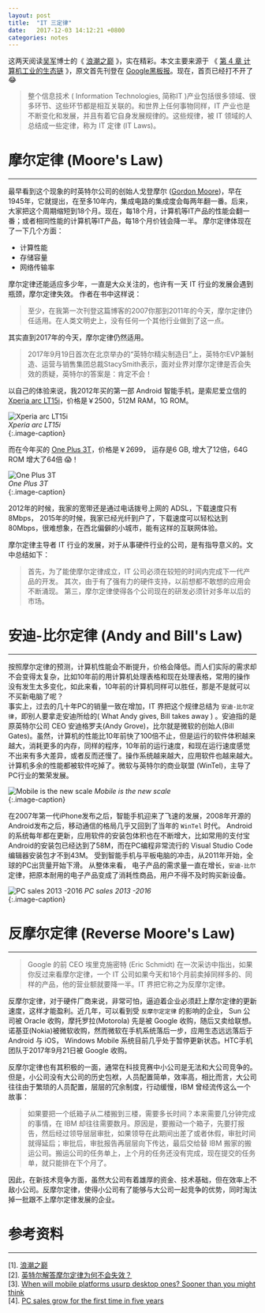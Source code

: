 ```yaml
---
layout: post
title:  "IT 三定律"
date:   2017-12-03 14:12:21 +0800
categories: notes
--- 
```


这两天阅读[吴军](https://zh.wikipedia.org/wiki/%E5%90%B4%E5%86%9B_(%E8%AE%A1%E7%AE%97%E6%9C%BA%E7%A7%91%E5%AD%A6%E5%AE%B6))博士的《 [浪潮之巅](https://book.douban.com/subject/6709783/) 》，实在精彩。本文主要来源于 《 [第 4 章 计算机工业的生态链](https://china.googleblog.com/2007/10/blog-post_9934.html) 》，原文首先刊登在 [Google黑板报](https://china.googleblog.com/)。现在，首页已经打不开了 :joy:

>整个信息技术 ( Information Technologies, 简称IT )产业包括很多领域、很多环节、这些环节都是相互关联的。和世界上任何事物同样，IT 产业也是不断变化和发展，并且有着它自身发展规律的。这些规律，被 IT 领域的人总结成一些定律，称为 IT 定律 (IT Laws)。

# 摩尔定律 (Moore's Law)
---
最早看到这个现象的时英特尔公司的创始人戈登摩尔 ([Gordon Moore](https://en.wikipedia.org/wiki/Gordon_Moore))，早在1945年，它就提出，在至多10年内，集成电路的集成度会每两年翻一番。后来，大家把这个周期缩短到18个月。现在，每18个月，计算机等IT产品的性能会翻一番；或者相同性能的计算机等IT产品，每18个月价钱会降一半。  摩尔定律体现在了一下几个方面：
+ 计算性能  
+ 存储容量
+ 网络传输率  

摩尔定律还能适应多少年，一直是大众关注的，也许有一天 IT 行业的发展会遇到瓶颈，摩尔定律失效。
作者在书中这样说：
>至少，在我第一次刊登这篇博客的2007你那到2011年的今天，摩尔定律仍任适用。在人类文明史上，没有任何一个其他行业做到了这一点。  

其实直到2017年的今天，摩尔定律仍然适用。
>2017年9月19日首次在北京举办的“英特尔精尖制造日”上，英特尔EVP兼制造、运营与销售集团总裁StacySmith表示，面对业界对摩尔定律是否会失效的质疑，英特尔的答案是：肯定不会！     

以自己的体验来说，我2012年买的第一部 Android 智能手机，是索尼爱立信的 [Xperia arc LT15i](https://www.gsmarena.com/sony_ericsson_xperia_arc-3619.php)，价格是￥2500，512M RAM，1G ROM。  

![Xperia arc LT15i](http://upload-images.jianshu.io/upload_images/1335634-3abfb63de076cc79.png?imageMogr2/auto-orient/strip%7CimageView2/2/w/1240)  
*Xperia arc LT15i*  
{:.image-caption} 

而在今年买的 [One Plus 3T](https://www.gsmarena.com/oneplus_3t-8416.php)，价格是￥2699， 运存是6 GB, 增大了12倍，64G ROM 增大了64倍 :scream:！  

![One Plus 3T](http://upload-images.jianshu.io/upload_images/1335634-cf5aca0a086b5dce.png?imageMogr2/auto-orient/strip%7CimageView2/2/w/1240)  
*One Plus 3T*  
{:.image-caption} 

2012年的时候，我家的宽带还是通过电话拨号上网的 ADSL，下载速度只有 8Mbps， 2015年的时候，我家已经光纤到户了，下载速度可以轻松达到80Mbps，很难想象，在西北偏僻的小城市，能有这样的互联网体验。  

摩尔定律主导者 IT 行业的发展，对于从事硬件行业的公司，是有指导意义的。文中总结如下：
>首先，为了能使摩尔定律成立，IT 公司必须在较短的时间内完成下一代产品的开发。
>其次，由于有了强有力的硬件支持，以前想都不敢想的应用会不断涌现。
>第三，摩尔定律使得各个公司现在的研发必须针对多年以后的市场。

# 安迪-比尔定律 (Andy and Bill's Law)
---

按照摩尔定律的预测，计算机性能会不断提升，价格会降低。而人们实际的需求却不会变得太复杂，比如10年前的用计算机处理表格和现在处理表格，常用的操作没有发生太多变化，如此来看，10年前的计算机同样可以胜任，那是不是就可以不买新电脑了呢？  
事实上，过去的几十年PC的销量一致在增加，IT 界把这个规律总结为 `安迪-比尔定律`，即别人要拿走安迪所给的( What Andy gives, Bill takes away ) 。安迪指的是原英特尔公司 CEO 安迪格罗夫(Andy Grove)，比尔就是微软的创始人(Bill Gates)。虽然，计算机的性能比10年前快了100倍不止，但是运行的软件体积越来越大，消耗更多的内存，同样的程序，10年前的运行速度，和现在运行速度感觉不出来有多大差异，或者反而还慢了。操作系统越来越大，应用软件也越来越大。计算机多余的性能都被软件吃掉了。微软与英特尔的商业联盟 (WinTel)，主导了PC行业的繁荣发展。

![Mobile is the new scale](http://upload-images.jianshu.io/upload_images/1335634-139d63bd0ad76831.png?imageMogr2/auto-orient/strip%7CimageView2/2/w/1240)
*Mobile is the new scale*  
{:.image-caption} 

在2007年第一代iPhone发布之后，智能手机迎来了飞速的发展，2008年开源的Android发布之后，移动通信的格局几乎又回到了当年的 `WinTel` 时代。 Android的系统每年都在更新，应用软件的安装包体积也在不断增大，比如常用的支付宝 Android的安装包已经达到了58M，而在PC编程非常流行的 Visual Studio Code 编辑器安装包才不到43M。  受到智能手机与平板电脑的冲击，从2011年开始，全球的PC出货量开始下滑。 从整体来看， 电子产品的需求量一直在增长，`安迪-比尔` 定律，把原本耐用的电子产品变成了消耗性商品，用户不得不及时购买新设备。

![PC sales 2013 -2016](http://upload-images.jianshu.io/upload_images/1335634-b8d030dcf5a08ff7.png?imageMogr2/auto-orient/strip%7CimageView2/2/w/1240)
*PC sales 2013 -2016*  
{:.image-caption} 
# 反摩尔定律 (Reverse Moore's Law)
---

>Google 的前 CEO 埃里克施密特 (Eric Schmidt) 在一次采访中指出，如果你反过来看摩尔定律，一个 IT 公司如果今天和18个月前卖掉同样多的、同样的产品，他的营业额就要降一半。IT 界把它称之为反摩尔定律。  

反摩尔定律，对于硬件厂商来说，非常可怕，逼迫着企业必须赶上摩尔定律的更新速度，这样才能盈利。近几年，可以看到受 `反摩尔定定律` 的影响的企业， Sun 公司被 Oracle 收购，摩托罗拉(Motorola) 先是被 Google 收购，随后又卖给联想。诺基亚(Nokia)被微软收购，然而微软在手机系统落后一步，应用生态远远落后于Android 与 iOS， Windows Mobile 系统目前几乎处于暂停更新状态。HTC手机团队于2017年9月21日被 Google 收购。  

反摩尔定律也有其积极的一面，通常在科技竞赛中小公司是无法和大公司竞争的。但是，小公司没有大公司的历史包袱，人员配置简单，效率高，相比而言，大公司往往由于繁琐的人员配置，层层的冗余制度，行动缓慢，IBM 曾经流传这么一个故事：
>如果要把一个纸箱子从二楼搬到三楼，需要多长时间？本来需要几分钟完成的事情，在 IBM 却往往需要数月。原因是，要搬动一个箱子，先要打报告，然后经过领导层层审批，如果领导在此期间出差了或者休假，审批时间就得延后；审批后，审批报告再层层向下传达，最后交给替 IBM 搬家的搬运公司。搬运公司的任务单上，上个月的任务还没有完成，现在提交的任务单，就只能排在下个月了。  

因此，在新技术竞争方面，虽然大公司有着雄厚的资金、技术基础，但在效率上不敌小公司。反摩尔定律，使得小公司有了能够与大公司一起竞争的优势，同时淘汰掉一批跟不上摩尔定律发展的企业。

# 参考资料
---
[1]. [浪潮之巅](https://book.douban.com/subject/6709783/)  
[2]. [英特尔解答摩尔定律为何不会失效？](http://www.csia.net.cn/Article/ShowInfo.asp?InfoID=69231)  
[3]. [When will mobile platforms usurp desktop ones? Sooner than you might think](http://www.zdnet.com/article/when-mobile-takes-over-pc-desktops-laptops/)  
[4]. [PC sales grow for the first time in five years](http://www.telegraph.co.uk/technology/2017/04/12/pc-sales-grow-first-time-five-years/)